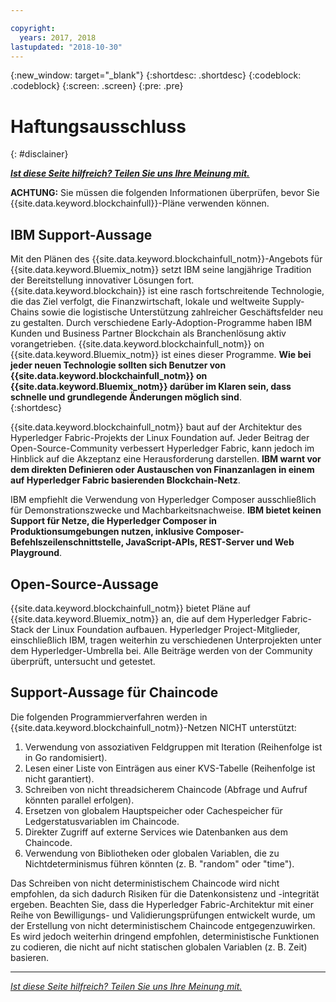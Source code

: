 ```yaml
---

copyright:
  years: 2017, 2018
lastupdated: "2018-10-30"
---
```


{:new_window: target="_blank"}
{:shortdesc: .shortdesc}
{:codeblock: .codeblock}
{:screen: .screen}
{:pre: .pre}


# Haftungsausschluss
{: #disclainer}


***[Ist diese Seite hilfreich? Teilen Sie uns Ihre Meinung mit.](https://www.surveygizmo.com/s3/4501493/IBM-Blockchain-Documentation)***


**ACHTUNG:** Sie müssen die folgenden Informationen überprüfen, bevor Sie {{site.data.keyword.blockchainfull}}-Pläne verwenden können.

## IBM Support-Aussage

Mit den Plänen des {{site.data.keyword.blockchainfull_notm}}-Angebots für {{site.data.keyword.Bluemix_notm}} setzt IBM seine langjährige Tradition der Bereitstellung innovativer Lösungen fort. {{site.data.keyword.blockchain}} ist eine rasch fortschreitende Technologie, die das Ziel verfolgt, die Finanzwirtschaft, lokale und weltweite Supply-Chains sowie die logistische Unterstützung zahlreicher Geschäftsfelder neu zu gestalten. Durch verschiedene Early-Adoption-Programme haben IBM Kunden und Business Partner Blockchain als Branchenlösung aktiv vorangetrieben. {{site.data.keyword.blockchainfull_notm}} on {{site.data.keyword.Bluemix_notm}} ist eines dieser Programme. **Wie bei jeder neuen Technologie sollten sich Benutzer von {{site.data.keyword.blockchainfull_notm}} on {{site.data.keyword.Bluemix_notm}} darüber im Klaren sein, dass schnelle und grundlegende Änderungen möglich sind**.  
{:shortdesc}

{{site.data.keyword.blockchainfull_notm}} baut auf der Architektur des Hyperledger Fabric-Projekts der Linux Foundation auf. Jeder Beitrag der Open-Source-Community verbessert Hyperledger Fabric, kann jedoch im Hinblick auf die Akzeptanz eine Herausforderung darstellen. **IBM warnt vor dem direkten Definieren oder Austauschen von Finanzanlagen <!--, or any assets of value,--> in einem auf Hyperledger Fabric basierenden Blockchain-Netz**.  

IBM empfiehlt die Verwendung von Hyperledger Composer ausschließlich für
Demonstrationszwecke und Machbarkeitsnachweise. **IBM bietet keinen
Support für Netze, die Hyperledger Composer in Produktionsumgebungen
nutzen, inklusive
Composer-Befehlszeilenschnittstelle, JavaScript-APIs, REST-Server und Web
Playground**.

## Open-Source-Aussage

{{site.data.keyword.blockchainfull_notm}} bietet Pläne auf {{site.data.keyword.Bluemix_notm}} an, die auf dem Hyperledger Fabric-Stack der Linux Foundation aufbauen. Hyperledger Project-Mitglieder, einschließlich IBM, tragen weiterhin zu verschiedenen Unterprojekten unter dem Hyperledger-Umbrella bei.  Alle Beiträge werden von der Community überprüft, untersucht und getestet.

## Support-Aussage für Chaincode

Die folgenden Programmierverfahren werden in {{site.data.keyword.blockchainfull_notm}}-Netzen NICHT unterstützt:

1. Verwendung von assoziativen Feldgruppen mit Iteration (Reihenfolge ist in Go randomisiert).
2. Lesen einer Liste von Einträgen aus einer KVS-Tabelle (Reihenfolge ist nicht garantiert).
3. Schreiben von nicht threadsicherem Chaincode (Abfrage und Aufruf könnten parallel erfolgen).
4. Ersetzen von globalem Hauptspeicher oder Cachespeicher für Ledgerstatusvariablen im Chaincode.
5. Direkter Zugriff auf externe Services wie Datenbanken aus dem Chaincode.
6. Verwendung von Bibliotheken oder globalen Variablen, die zu Nichtdeterminismus führen könnten (z. B. "random" oder "time").  

Das Schreiben von nicht deterministischem Chaincode wird nicht empfohlen, da sich dadurch Risiken für die Datenkonsistenz und -integrität ergeben.  Beachten Sie, dass die Hyperledger Fabric-Architektur mit einer Reihe von Bewilligungs- und Validierungsprüfungen entwickelt wurde, um der Erstellung von nicht deterministischem Chaincode entgegenzuwirken. Es wird jedoch weiterhin dringend empfohlen, deterministische Funktionen zu codieren, die nicht auf nicht statischen globalen Variablen (z. B. Zeit) basieren.  

---

*[Ist diese Seite hilfreich? Teilen Sie uns Ihre Meinung mit.](https://www.surveygizmo.com/s3/4501493/IBM-Blockchain-Documentation)*
